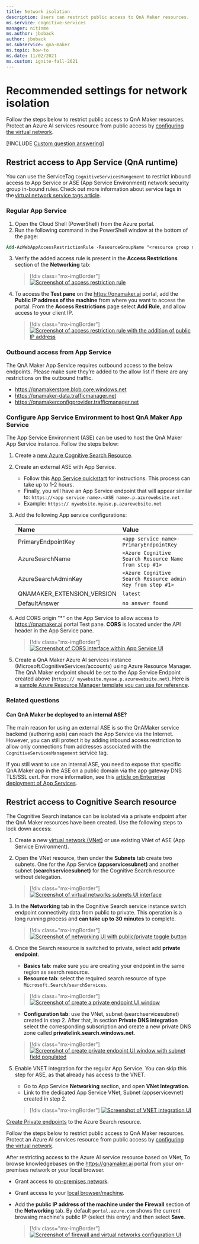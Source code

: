 ```yaml
---
title: Network isolation
description: Users can restrict public access to QnA Maker resources.
ms.service: cognitive-services
manager: nitinme
ms.author: jboback
author: jboback
ms.subservice: qna-maker
ms.topic: how-to
ms.date: 11/02/2021
ms.custom: ignite-fall-2021
---
```


# Recommended settings for network isolation

Follow the steps below to restrict public access to QnA Maker resources. Protect an Azure AI services resource from public access by [configuring the virtual network](../../cognitive-services-virtual-networks.md?tabs=portal).

[!INCLUDE [Custom question answering](../includes/new-version.md)]

## Restrict access to App Service (QnA runtime)

You can use the ServiceTag `CognitiveServicesMangement` to restrict inbound access to App Service or ASE (App Service Environment) network security group in-bound rules. Check out more information about service tags in the [virtual network service tags article](../../../virtual-network/service-tags-overview.md). 

### Regular App Service

1. Open the Cloud Shell (PowerShell) from the Azure portal.
2. Run the following command in the PowerShell window at the bottom of the page:

```ps
Add-AzWebAppAccessRestrictionRule -ResourceGroupName "<resource group name>" -WebAppName "<app service name>" -Name "Cognitive Services Tag" -Priority 100 -Action Allow -ServiceTag "CognitiveServicesManagement" 
```
3.  Verify the added access rule is present in the **Access Restrictions** section of the **Networking** tab:  

    > [!div class="mx-imgBorder"]
    > [ ![Screenshot of access restriction rule]( ../media/network-isolation/access-restrictions.png) ](  ../media/network-isolation/access-restrictions.png#lightbox)

4. To access the **Test pane** on the https://qnamaker.ai portal, add the **Public IP address of the machine** from where you want to access the portal. From the **Access Restrictions** page select **Add Rule**, and allow access to your client IP. 

    > [!div class="mx-imgBorder"]
    > [ ![Screenshot of access restriction rule with the addition of public IP address]( ../media/network-isolation/public-address.png) ](  ../media/network-isolation/public-address.png#lightbox)

### Outbound access from App Service

The QnA Maker App Service requires outbound access to the below endpoints. Please make sure they’re added to the allow list if there are any restrictions on the outbound traffic.
- https://qnamakerstore.blob.core.windows.net
- https://qnamaker-data.trafficmanager.net
- https://qnamakerconfigprovider.trafficmanager.net


### Configure App Service Environment to host QnA Maker App Service

The App Service Environment (ASE) can be used to host the QnA Maker App Service instance. Follow the steps below:

1. Create a [new Azure Cognitive Search Resource](https://portal.azure.com/#create/Microsoft.Search).
2. Create an external ASE with App Service.
    - Follow this [App Service quickstart](../../../app-service/environment/create-external-ase.md#create-an-ase-and-an-app-service-plan-together) for instructions. This process can take up to 1-2 hours.
    - Finally, you will have an App Service endpoint that will appear similar to: `https://<app service name>.<ASE name>.p.azurewebsite.net` . 
	- Example: `https:// mywebsite.myase.p.azurewebsite.net`  
3. Add the following App service configurations:
    
    | Name                       | Value                                                     |
    |:---------------------------|:----------------------------------------------------------| 
    | PrimaryEndpointKey         | `<app service name>-PrimaryEndpointKey`                   | 
    | AzureSearchName            | `<Azure Cognitive Search Resource Name from step #1>`     | 
    | AzureSearchAdminKey        | `<Azure Cognitive Search Resource admin Key from step #1>`| 
    | QNAMAKER_EXTENSION_VERSION | `latest`                                                  |
    | DefaultAnswer              | `no answer found`                                         |

4. Add CORS origin "*" on the App Service to allow access to https://qnamaker.ai portal Test pane. **CORS** is located under the API header in the App Service pane.

    > [!div class="mx-imgBorder"]
    > [ ![Screenshot of CORS interface within App Service UI]( ../media/network-isolation/cross-orgin-resource-sharing.png) ](  ../media/network-isolation/cross-orgin-resource-sharing.png#lightbox)

5. Create a QnA Maker Azure AI services instance (Microsoft.CognitiveServices/accounts) using Azure Resource Manager. The QnA Maker endpoint should be set to the App Service Endpoint created above (`https:// mywebsite.myase.p.azurewebsite.net`). Here is a [sample Azure Resource Manager template you can use for reference](https://github.com/pchoudhari/QnAMakerBackupRestore/tree/master/QnAMakerASEArmTemplate).

### Related questions

#### Can QnA Maker be deployed to an internal ASE?

The main reason for using an external ASE is so the QnAMaker service backend (authoring apis) can reach the App Service via the Internet. However, you can still protect it by adding inbound access restriction to allow only connections from addresses associated with the `CognitiveServicesManagement` service tag.

If you still want to use an internal ASE, you need to expose that specific QnA Maker app in the ASE on a public domain via the app gateway DNS TLS/SSL cert. For more information, see this [article on Enterprise deployment of App Services](/azure/architecture/reference-architectures/enterprise-integration/ase-standard-deployment).

## Restrict access to Cognitive Search resource

The Cognitive Search instance can be isolated via a private endpoint after the QnA Maker resources have been created. Use the following steps to lock down access:

1. Create a new [virtual network (VNet)](https://portal.azure.com/#create/Microsoft.VirtualNetwork-ARM) or use existing VNet of ASE (App Service Environment).
2. Open the VNet resource, then under the **Subnets** tab create two subnets. One for the App Service **(appservicesubnet)** and another subnet **(searchservicesubnet)** for the Cognitive Search resource without delegation. 

    > [!div class="mx-imgBorder"]
    > [ ![Screenshot of virtual networks subnets UI interface]( ../media/network-isolation/subnets.png) ](  ../media/network-isolation/subnets.png#lightbox)

3. In the **Networking** tab in the Cognitive Search service instance switch endpoint connectivity data from public to private. This operation is a long running process and **can take up to 30 minutes** to complete.

    > [!div class="mx-imgBorder"]
    > [ ![Screenshot of networking UI with public/private toggle button]( ../media/network-isolation/private.png) ](  ../media/network-isolation/private.png#lightbox)

4. Once the Search resource is switched to private, select add **private endpoint**.
    - **Basics tab**: make sure you are creating your endpoint in the same region as search resource.
    - **Resource tab**: select the required search resource of type `Microsoft.Search/searchServices`.

    > [!div class="mx-imgBorder"]
    > [ ![Screenshot of create a private endpoint UI window]( ../media/network-isolation/private-endpoint.png) ](  ../media/network-isolation/private-endpoint.png#lightbox)

    - **Configuration tab**:  use the VNet, subnet (searchservicesubnet) created in step 2. After that, in section **Private DNS integration** select the corresponding subscription and create a new private DNS zone called **privatelink.search.windows.net**.

     > [!div class="mx-imgBorder"]
     > [ ![Screenshot of create private endpoint UI window with subnet field populated]( ../media/network-isolation/subnet.png) ](  ../media/network-isolation/subnet.png#lightbox)

5. Enable VNET integration for the regular App Service. You can skip this step for ASE, as that already has access to the VNET.
	- Go to App Service **Networking** section, and open **VNet Integration**.
	- Link to the dedicated App Service VNet, Subnet (appservicevnet) created in step 2.
    
     > [!div class="mx-imgBorder"]
     > [ ![Screenshot of VNET integration UI]( ../media/network-isolation/integration.png) ](  ../media/network-isolation/integration.png#lightbox)

[Create Private endpoints](../reference-private-endpoint.md) to the Azure Search resource.

Follow the steps below to restrict public access to QnA Maker resources. Protect an Azure AI services resource from public access by [configuring the virtual network](../../cognitive-services-virtual-networks.md?tabs=portal).

After restricting access to the Azure AI service resource based on VNet, To browse knowledgebases on the https://qnamaker.ai portal from your on-premises network or your local browser.
- Grant access to [on-premises network](../../cognitive-services-virtual-networks.md?tabs=portal#configure-access-from-on-premises-networks).
- Grant access to your [local browser/machine](../../cognitive-services-virtual-networks.md?tabs=portal#managing-ip-network-rules).
- Add the **public IP address of the machine  under the Firewall** section of the **Networking** tab. By default `portal.azure.com` shows the current browsing machine's public IP (select this entry) and then select **Save**.

     > [!div class="mx-imgBorder"]
     > [ ![Screenshot of firewall and virtual networks configuration UI]( ../media/network-isolation/firewall.png) ](  ../media/network-isolation/firewall.png#lightbox)
